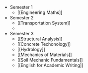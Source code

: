 - Semester 1
	- [[Engineering Maths]]
- Semester 2
	- [[Transportation System]]
	-
- Semester 3
	- [[Structural Analysis]]
	- [[Concrete Techonology]]
	- [[Hydrology]]
	- [[Mechanics of Materials]]
	- [[Soil Mechanic Fundamentals]]
	- [[English for Academic Writing]]